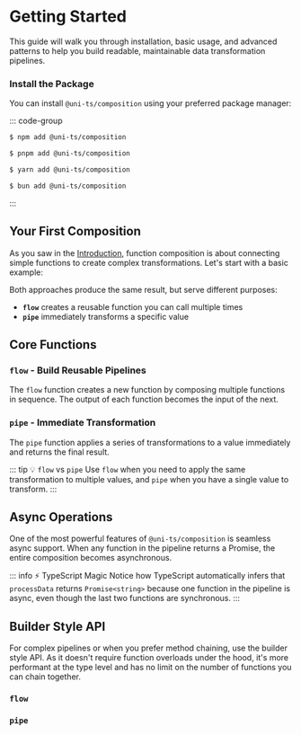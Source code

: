 # Getting Started

This guide will walk you through installation, basic usage, and advanced patterns to help you build readable, maintainable data transformation pipelines.

<!--@include: ../../snippets/installation.md-->

### Install the Package

You can install `@uni-ts/composition` using your preferred package manager:

::: code-group

```sh [npm]
$ npm add @uni-ts/composition
```

```sh [pnpm]
$ pnpm add @uni-ts/composition
```

```sh [yarn]
$ yarn add @uni-ts/composition
```

```sh [bun]
$ bun add @uni-ts/composition
```

:::

## Your First Composition

As you saw in the [Introduction](./index.md), function composition is about connecting simple functions to create complex transformations. Let's start with a basic example:

<!--@include: ./snippets/getting-started/your-first-composition.md-->

Both approaches produce the same result, but serve different purposes:

- **`flow`** creates a reusable function you can call multiple times
- **`pipe`** immediately transforms a specific value

## Core Functions

### `flow` - Build Reusable Pipelines

The `flow` function creates a new function by composing multiple functions in sequence. The output of each function becomes the input of the next.

<!--@include: ./snippets/getting-started/flow-example.md-->

### `pipe` - Immediate Transformation

The `pipe` function applies a series of transformations to a value immediately and returns the final result.

<!--@include: ./snippets/getting-started/pipe-example.md-->

::: tip 💡 `flow` vs `pipe`
Use `flow` when you need to apply the same transformation to multiple values, and `pipe` when you have a single value to transform.
:::

## Async Operations

One of the most powerful features of `@uni-ts/composition` is seamless async support. When any function in the pipeline returns a Promise, the entire composition becomes asynchronous.

<!--@include: ./snippets/getting-started/async-operations.md-->

::: info ⚡ TypeScript Magic
Notice how TypeScript automatically infers that `processData` returns `Promise<string>` because one function in the pipeline is async, even though the last two functions are synchronous.
:::

## Builder Style API

For complex pipelines or when you prefer method chaining, use the builder style API. As it doesn't require function overloads under the hood, it's more performant at the type level and has no limit on the number of functions you can chain together.

### `flow`

<!--@include: ./snippets/getting-started/builder-style/flow-builder.md-->

### `pipe`

<!--@include: ./snippets/getting-started/builder-style/pipe-builder.md-->
